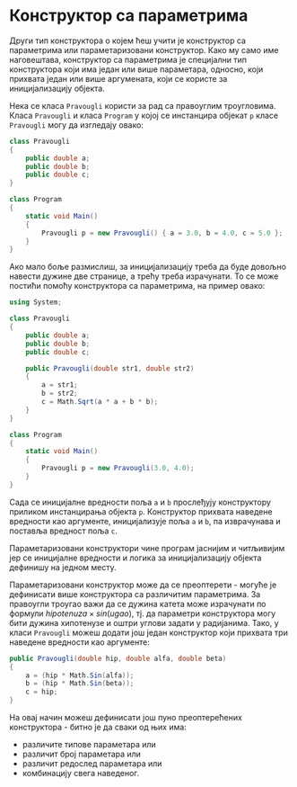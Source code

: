 # Конструктор са параметрима

Други тип конструктора о којем ћеш учити је конструктор са параметрима или
параметаризовани конструктор. Како му само име наговештава, конструктор са
параметрима је специјални тип конструктора који има један или више параметара,
односно, који прихвата један или више аргумената, који се користе за
иницијализацију објекта.

Нека се класа `Pravougli` користи за рад са правоуглим троугловима. Класа
`Pravougli` и класа `Program` у којој се инстанцира објекат `p` класе
`Pravougli` могу да изгледају овако:

```cs
class Pravougli
{
    public double a;
    public double b;
    public double c;
}

class Program
{
    static void Main()
    {
        Pravougli p = new Pravougli() { a = 3.0, b = 4.0, c = 5.0 };
    }
}
```

Ако мало боље размислиш, за иницијализацију треба да буде довољно навести
дужине две странице, а трећу треба израчунати. То се може постићи помоћу
конструктора са параметрима, на пример овако:

```cs
using System;

class Pravougli
{
    public double a;
    public double b;
    public double c;

    public Pravougli(double str1, double str2)
    {
        a = str1;
        b = str2;
        c = Math.Sqrt(a * a + b * b);
    }
}

class Program
{
    static void Main()
    {
        Pravougli p = new Pravougli(3.0, 4.0);
    }
}
```

Сада се иницијалне вредности поља `a` и `b` прослеђују конструктору приликом
инстанцирања објекта `p`. Конструктор прихвата наведене вредности као
аргументе, иницијализује поља `a` и `b`, па изврачунава и поставља вредност
поља `c`.

Параметаризовани конструктори чине програм јаснијим и читљивијим јер се
иницијалне вредности и логика за иницијализацију објекта дефинишу на једном
месту.

Параметаризовани конструктор може да се преоптерети - могуће је дефинисати више
конструктора са различитим параметрима. За правоугли троугао важи да се дужина
катета може израчунати по формули $hipotenuza\times{sin{(ugao)}}$, тј. да
параметри конструктора могу бити дужина хипотенузе и оштри углови задати у
радијанима. Тако, у класи `Pravougli` можеш додати још један конструктор који
прихвата три наведене вредности као аргументе:

```cs
public Pravougli(double hip, double alfa, double beta)
{
    a = (hip * Math.Sin(alfa));
    b = (hip * Math.Sin(beta));
    c = hip;
}
```

На овај начин можеш дефинисати још пуно преоптерећених конструктора - битно је
да сваки од њих има:

* различите типове параметара или
* различит број параметара или
* различит редослед параметара или
* комбинацију свега наведеног.
